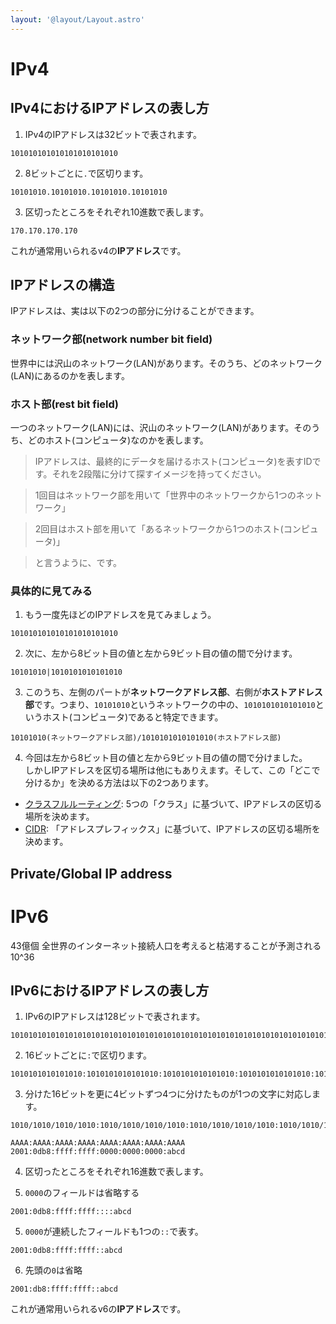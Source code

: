 ```yaml
---
layout: '@layout/Layout.astro'
---
```

# IPv4
## IPv4におけるIPアドレスの表し方
1. IPv4のIPアドレスは32ビットで表されます。
```
101010101010101010101010
```
2. 8ビットごとに`.`で区切ります。
```
10101010.10101010.10101010.10101010
```
3. 区切ったところをそれぞれ10進数で表します。
```
170.170.170.170
```
これが通常用いられるv4の**IPアドレス**です。

## IPアドレスの構造
IPアドレスは、実は以下の2つの部分に分けることができます。
### ネットワーク部(**network number** bit field)
世界中には沢山のネットワーク(LAN)があります。そのうち、どのネットワーク(LAN)にあるのかを表します。
### ホスト部(**rest** bit field)
一つのネットワーク(LAN)には、沢山のネットワーク(LAN)があります。そのうち、どのホスト(コンピュータ)なのかを表します。

> IPアドレスは、最終的にデータを届けるホスト(コンピュータ)を表すIDです。それを2段階に分けて探すイメージを持ってください。

> 1回目はネットワーク部を用いて「世界中のネットワークから1つのネットワーク」

> 2回目はホスト部を用いて「あるネットワークから1つのホスト(コンピュータ)」

> と言うように、です。

### 具体的に見てみる
1. もう一度先ほどのIPアドレスを見てみましょう。
```
101010101010101010101010
```
2. 次に、左から8ビット目の値と左から9ビット目の値の間で分けます。
```
10101010|1010101010101010
```
3. このうち、左側のパートが**ネットワークアドレス部**、右側が**ホストアドレス部**です。つまり、`10101010`というネットワークの中の、`1010101010101010`というホスト(コンピュータ)であると特定できます。
```
10101010(ネットワークアドレス部)/1010101010101010(ホストアドレス部)
```
4. 今回は左から8ビット目の値と左から9ビット目の値の間で分けました。<br>しかしIPアドレスを区切る場所は他にもありえます。そして、この「どこで分けるか」を決める方法は以下の2つあります。
* [クラスフルルーティング](/b/cs/a/nw/internet/classful): 5つの「クラス」に基づいて、IPアドレスの区切る場所を決めます。
* [CIDR](/b/cs/a/nw/internet/cidr): 「アドレスプレフィックス」に基づいて、IPアドレスの区切る場所を決めます。
## Private/Global IP address

# IPv6
43億個
全世界のインターネット接続人口を考えると枯渇することが予測される
10^36
## IPv6におけるIPアドレスの表し方
1. IPv6のIPアドレスは128ビットで表されます。
```
10101010101010101010101010101010101010101010101010101010101010101010101010101010101010101010101010101010101010101010101010101010
```
2. 16ビットごとに`:`で区切ります。
```
1010101010101010:1010101010101010:1010101010101010:1010101010101010:1010101010101010:1010101010101010:1010101010101010:1010101010101010
```
3. 分けた16ビットを更に4ビットずつ4つに分けたものが1つの文字に対応します。
```
1010/1010/1010/1010:1010/1010/1010/1010:1010/1010/1010/1010:1010/1010/1010/1010:1010/1010/1010/1010:1010/1010/1010/1010:1010/1010/1010/1010:1010/1010/1010/1010
```
```
AAAA:AAAA:AAAA:AAAA:AAAA:AAAA:AAAA:AAAA
2001:0db8:ffff:ffff:0000:0000:0000:abcd
```
4. 区切ったところをそれぞれ16進数で表します。

4. `0000`のフィールドは省略する
```
2001:0db8:ffff:ffff::::abcd
```
5. `0000`が連続したフィールドも1つの`::`で表す。
```
2001:0db8:ffff:ffff::abcd
```
6. 先頭の`0`は省略
```
2001:db8:ffff:ffff::abcd
```
これが通常用いられるv6の**IPアドレス**です。